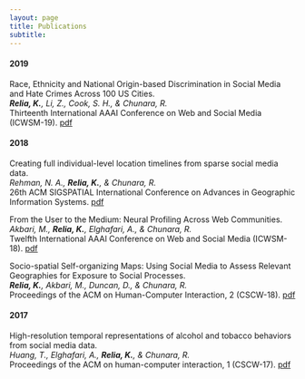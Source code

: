 ```yaml
---
layout: page
title: Publications
subtitle: 
---
```


#### 2019 

Race, Ethnicity and National Origin-based Discrimination in Social Media and Hate Crimes Across 100 US Cities.<br/>
***Relia, K.**, Li, Z., Cook, S. H., & Chunara, R.*<br/>
Thirteenth International AAAI Conference on Web and Social Media (ICWSM-19). [pdf](https://wvvw.aaai.org/ojs/index.php/ICWSM/article/download/3354/3222/)

#### 2018

Creating full individual-level location timelines from sparse social media data.<br/>
*Rehman, N. A., **Relia, K.**, & Chunara, R.*<br/>
26th ACM SIGSPATIAL International Conference on Advances in Geographic Information Systems. [pdf](https://dl.acm.org/citation.cfm?id=3274982)

From the User to the Medium: Neural Profiling Across Web Communities.<br/>
*Akbari, M., **Relia, K.**, Elghafari, A., & Chunara, R.*<br/>
Twelfth International AAAI Conference on Web and Social Media (ICWSM-18). [pdf](https://www.aaai.org/ocs/index.php/ICWSM/ICWSM18/paper/viewPDFInterstitial/17846/17048)

Socio-spatial Self-organizing Maps: Using Social Media to Assess Relevant Geographies for Exposure to Social Processes.<br/>
***Relia, K.**, Akbari, M., Duncan, D., & Chunara, R.*<br/>
Proceedings of the ACM on Human-Computer Interaction, 2 (CSCW-18). [pdf](https://dl.acm.org/citation.cfm?id=3274414) 

#### 2017

High-resolution temporal representations of alcohol and tobacco behaviors from social media data.<br/>
*Huang, T., Elghafari, A., **Relia, K.**, & Chunara, R.*<br/>
Proceedings of the ACM on human-computer interaction, 1 (CSCW-17). [pdf](https://dl.acm.org/ft_gateway.cfm?id=3134689&type=pdf)
